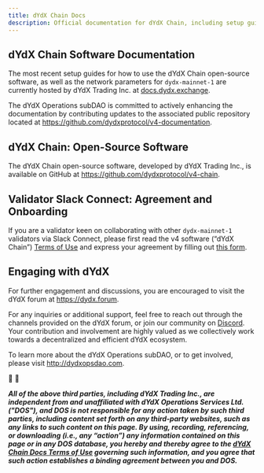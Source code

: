 ```yaml
---
title: dYdX Chain Docs
description: Official documentation for dYdX Chain, including setup guides, API references, and more.
---
```

## dYdX Chain Software Documentation

The most recent setup guides for how to use the dYdX Chain open-source software, as well as the network parameters for `dydx-mainnet-1` are currently hosted by dYdX Trading Inc. at [docs.dydx.exchange](https://docs.dydx.exchange/).

The dYdX Operations subDAO is committed to actively enhancing the documentation by contributing updates to the associated public repository located at https://github.com/dydxprotocol/v4-documentation.

## dYdX Chain: Open-Source Software

The dYdX Chain open-source software, developed by dYdX Trading Inc., is available on GitHub at https://github.com/dydxprotocol/v4-chain.

## Validator Slack Connect: Agreement and Onboarding

If you are a validator keen on collaborating with other `dydx-mainnet-1` validators via Slack Connect, please first read the v4 software (“dYdX Chain”) [Terms of Use](https://dydx.trade/terms) and express your agreement by filling out [this form](https://forms.gle/Qe2VKR7CRoJBtdDu5).

## Engaging with dYdX

For further engagement and discussions, you are encouraged to visit the dYdX forum at https://dydx.forum.

For any inquiries or additional support, feel free to reach out through the channels provided on the dYdX forum, or join our community on [Discord](https://discord.com/invite/dydx). Your contribution and involvement are highly valued as we collectively work towards a decentralized and efficient dYdX ecosystem.

To learn more about the dYdX Operations subDAO, or to get involved, please visit http://dydxopsdao.com.

🦔 💜

***All of the above third parties, including dYdX Trading Inc., are independent from and unaffiliated with dYdX Operations Services Ltd. ("DOS"), and DOS is not responsible for any action taken by such third parties, including content set forth on any third-party websites, such as any links to such content on this page. By using, recording, referencing, or downloading (i.e., any “action”) any information contained on this page or in any DOS database, you hereby and thereby agree to the [dYdX Chain Docs Terms of Use](./terms_and_policies/terms_of_use) governing such information, and you agree that such action establishes a binding agreement between you and DOS.***
